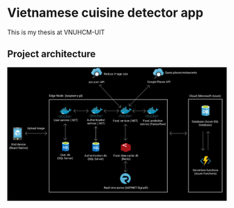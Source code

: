 # Vietnamese cuisine detector app

This is my thesis at VNUHCM-UIT

## Project architecture
![alt text](https://github.com/anvpham/vietnamese-cuisine-detector/blob/master/Architecture.png)
